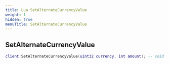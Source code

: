 ```yaml
---
title: Lua SetAlternateCurrencyValue
weight: 1
hidden: true
menuTitle: SetAlternateCurrencyValue
---
```

## SetAlternateCurrencyValue
```lua
client:SetAlternateCurrencyValue(uint32 currency, int amount); -- void
```